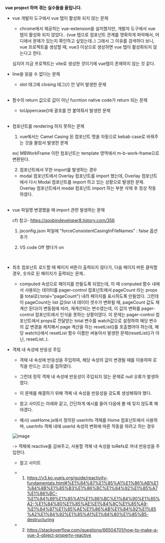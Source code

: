 **vue project 하며 겪는 실수들을 올립니다.**

 - vue 개발자 도구에서 vue 탭이 활성화 되지 않는 문제

   - chrome에서 제공하는 vue-extension을 설치했지만, 개발자 도구에서 vue 탭이 활성화 되지 않았다.. (vue 탭으로 컴포넌트 관계를 명확하게 파악해서, 어디에서 문제가 있는지 확인하고 싶었는데..) 그래서 그 이유를 검색하다 보니, vue 프로젝트를 생성할 때, vue3 이상으로 생성하면 vue 탭이 활성화되지 않는다고 한다.

   심지어 지금 프로젝트는 vite로 생성한 것이기에 vue탭이 존재하지 않는 것 같다.


 - line을 읽을 수 없다는 문제

   - slot 태그에 closing 태그(/) 안 넣어 발생한 문제
   <br/>

 - 함수의 return 값으로 값이 아닌 fucntion native code가 return 되는 문제

   - toUppercase()에 괄호를 안 붙여줘서 발생한 문제
   <br/>

 - 컴포넌트를 rendering 하지 못하는 문제

   1. vue에서는 Camel Casing 된 컴포넌트 명을 자동으로 kebab case로 바꿔주는 것을 몰랐서 발생한 문제

   ex) MBWorkFrame 이란 컴포넌트는 template 영역에서 m-b-work-frame으로 변환된다.

   2. 컴포넌트에서 무한 import를 발생하는 경우

     - modal 컴포넌트에서 Overlay 컴포넌트를 import 했는데, Overlay 컴포넌트에서 다시 Modal 컴포넌트를 import 하고 있는 상황으로 발생한 문제. Overlay 컴포넌트에서 modal 컴포넌트 import  하는 부분 삭제 후 정상 작동하였다.
   <br/>

 - vue 파일명 변경했을 때 import 관련 발생하는 문제

   cf) 참고- https://soobindeveloper8.tistory.com/356

   1. jsconfig.json 파일에 "forceConsistentCasingInFileNames" : false 옵션 추가

   2. VS code Off 했다가 on
  <br/>

 - 최초 컴포넌트 로드할 때 페이지 버튼이 출력되지 않다가, 다음 페이지 버튼 클릭할 경우, 숫자로 된 페이지가 출력되는 문제.. 
 
   - computed 속성으로 페이지를 만들도록 되었는데, 이 때 computed 함수 내에서 사용되는 데이터를 pager-control 컴포넌트에서 pageCount 라는 props를 total로(:total="pageCount") 내려 페이지를 표시하도록 만들었다. 그런데 이 pageCount는 list 값(list 내 데이터 갯수가 변화될 때, pageCount 값도 재계산 된다)이 변동됨에 따라, 재계산되는 변수였는데, 이 값의 변화를 pager-control 컴포넌트에서 인식을 못하는 상황이였다. 이 문제는 pager-control 컴포넌트에서 props로 전달받는 total 변수를 watch값으로 설정하여 해당 변수의 값 변경을 캐치해서 page 계산을 하는 resetList()를 호출했어야 하는데, 해당 watch()에서 resetList 함수 이름만 써놓아서 발생한 문제(resetList()가 아닌, resetList..).

 - 객체 내 속성에 반응성 주입

   - 객체 내 속성에 반응성을 주입하여, 해당 속성의 값이 변경될 때를 이용하여 로직을 만드는 코드를 접하였다.
   
   - 그런데 정작 객체 내 속성에 반응성이 주입되지 않는 문제로 null 오류가 발생하였다.
   
   - 이 문제를 해결하기 위해 객체 내 속성을 반응성을 갖도록 생성해줘야 했다.
   
   - 참고 사이트는 아래와 같고, 간단하게 예시를 들어 다음에 볼 때 잊지 않도록 해야겠다.
   
   - 예시) useHome.js에서 정의된 userInfo 객체를 Home 컴포넌트에서 사용하며, userInfo 객체 내에 userId 속성의 변화에 따른 작동을 하려고 하는 경우
   
   ![image](https://user-images.githubusercontent.com/53415000/145215484-268f4b36-8bb9-4363-9d52-07281d6a3a2c.png)
   
     -> 객체에 reactive를 감싸주고, 사용할 객체 내 속성을 toRefs로 꺼내 반응성을 주입한다.

   
   - 참고 사이트 
   
   - 1. https://v3.ko.vuejs.org/guide/reactivity-fundamentals.html#%E1%84%87%E1%85%A1%E1%86%AB%E1%84%8B%E1%85%B3%E1%86%BC%E1%84%92%E1%85%A7%E1%86%BC-%E1%84%89%E1%85%A1%E1%86%BC%E1%84%90%E1%85%A2-%E1%84%80%E1%85%AE%E1%84%8C%E1%85%A9-%E1%84%87%E1%85%AE%E1%86%AB%E1%84%92%E1%85%A2%E1%84%92%E1%85%A1%E1%84%80%E1%85%B5-destructuring
   
   - 2. https://stackoverflow.com/questions/66504701/how-to-make-a-vue-3-object-property-reactive
